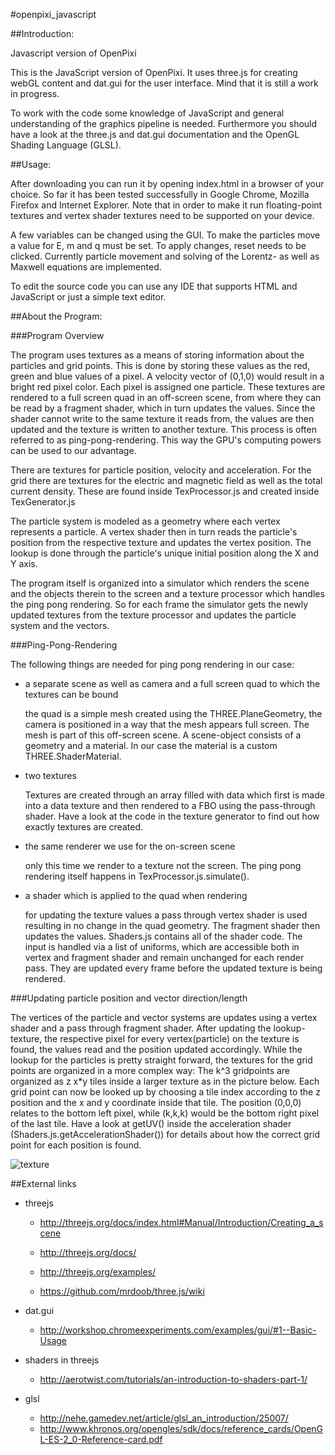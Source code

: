 


#openpixi_javascript


##Introduction:


Javascript version of OpenPixi

This is the JavaScript version of OpenPixi. It uses three.js for creating webGL content and dat.gui
for the user interface. Mind that it is still a work in progress.

To work with the code some knowledge of JavaScript and general understanding of the graphics pipeline is needed. 
Furthermore you should have a look at the three.js and dat.gui documentation and the OpenGL Shading Language (GLSL).


##Usage:

After downloading you can run it by opening index.html in a browser of your choice. 
So far it has been tested successfully in Google Chrome, Mozilla Firefox and Internet Explorer. 
Note that in order to make it run floating-point textures and vertex shader textures need to be
supported on your device. 

A few variables can be changed using the GUI. To make the particles move a value for E, m and q must be set.
To apply changes, reset needs to be clicked.
Currently particle movement and solving of the Lorentz- as well as Maxwell equations are implemented. 

To edit the source code you can use any IDE that supports HTML and JavaScript or just a simple text
editor.

##About the Program:


###Program Overview

The program uses textures as a means of storing information about the particles and grid points.
This is done by storing these values as the red, green and blue values of a pixel. A velocity vector of
(0,1,0) would result in a bright red pixel color. Each pixel is assigned one particle.
These textures are rendered to a full screen quad in an off-screen scene, from where they can be read by
a fragment shader, which in turn updates the values. Since the shader cannot write to the same texture it reads from, 
the values are then updated and the texture is written to another texture. This process is often referred to as
ping-pong-rendering. This way the GPU's computing powers can be used to our advantage.

There are textures for particle position, velocity and acceleration. For the grid there are textures for
the electric and magnetic field as well as the total current density. These are found inside TexProcessor.js 
and created inside TexGenerator.js

The particle system is modeled as a geometry where each vertex represents a particle. A vertex shader
then in turn reads the particle's position from the respective texture and updates the vertex position.
The lookup is done through the particle's unique initial position along the X and Y axis.

The program itself is organized into a simulator which renders the scene and the objects therein to the screen
and a texture processor which handles the ping pong rendering. So for each frame the simulator gets the newly 
updated textures from the texture processor and updates the particle system and the vectors.

###Ping-Pong-Rendering

The following things are needed for ping pong rendering in our case: 
 
* a separate scene as well as camera and a full screen quad to which the textures can be bound

   the quad is a simple mesh created using the THREE.PlaneGeometry, the camera is positioned in a way that the mesh
   appears full screen. The mesh is part of this off-screen scene. A scene-object consists of a geometry and a material.
   In our case the material is a custom THREE.ShaderMaterial.
* two textures

   Textures are created through an array filled with data which first is made into a data texture and then
   rendered to a FBO using the pass-through shader. Have a look at the code in the texture generator to find
   out how exactly textures are created.
* the same renderer we use for the on-screen scene

   only this time we render to a texture not the screen. The ping pong rendering itself happens in TexProcessor.js.simulate().
* a shader which is applied to the quad when rendering

   for updating the texture values a pass through vertex shader is used resulting in no change in the quad geometry.
   The fragment shader then updates the values. Shaders.js contains all of the shader code. The input is handled via
   a list of uniforms, which are accessible both in vertex and fragment shader and remain unchanged for each render pass.
   They are updated every frame before the updated texture is being rendered.



###Updating particle position and vector direction/length

The vertices of the particle and vector systems are updates using a vertex shader and a pass through fragment shader.
After updating the lookup-texture, the respective pixel for every vertex(particle) on the texture is found, the values
read and the position updated accordingly.
While the lookup for the particles is pretty straight forward, the textures for the grid points are organized in a
more complex way:
The k^3 gridpoints are organized as z x*y tiles inside a larger texture as in the picture below. Each grid point
can now be looked up by choosing a tile index according to the z position and the x and y coordinate inside that tile.
The position (0,0,0) relates to the bottom left pixel, while (k,k,k) would be the bottom right pixel of the last tile.
Have a look at getUV() inside the acceleration shader (Shaders.js.getAccelerationShader()) for details about how the correct grid point for each position is found.

![texture](https://raw.githubusercontent.com/openpixi/openpixi_javascript/master/img.png)





##External links

* threejs

   
   * http://threejs.org/docs/index.html#Manual/Introduction/Creating_a_scene

   * http://threejs.org/docs/

   * http://threejs.org/examples/

   * https://github.com/mrdoob/three.js/wiki


* dat.gui

   * http://workshop.chromeexperiments.com/examples/gui/#1--Basic-Usage

* shaders in threejs

   * http://aerotwist.com/tutorials/an-introduction-to-shaders-part-1/

* glsl

   * http://nehe.gamedev.net/article/glsl_an_introduction/25007/
   * http://www.khronos.org/opengles/sdk/docs/reference_cards/OpenGL-ES-2_0-Reference-card.pdf

	

